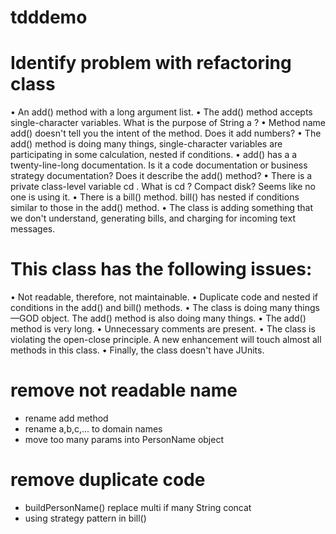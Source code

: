 # tdddemo
# Identify problem with refactoring class
•	 An add() method with a long argument list.
•	 The add() method accepts single-character variables. What is the purpose
of String a ?
•	 Method name add() doesn't tell you the intent of the method. Does it
add numbers?
•	 The add() method is doing many things, single-character variables are
participating in some calculation, nested if conditions.
•	 add() has a a twenty-line-long documentation. Is it a code documentation
or business strategy documentation? Does it describe the add() method?
•	 There is a private class-level variable cd . What is cd ? Compact disk? Seems
like no one is using it.
•	 There is a bill() method. bill() has nested if conditions similar to those
in the add() method.
•	 The class is adding something that we don't understand, generating bills, and
charging for incoming text messages.

# This class has the following issues:
•	 Not readable, therefore, not maintainable.
•	 Duplicate code and nested if conditions in the add() and bill() methods.
•	 The class is doing many things—GOD object. The add() method is also
doing many things.
•	 The add() method is very long.
•	 Unnecessary comments are present.
•	 The class is violating the open-close principle. A new enhancement will touch
almost all methods in this class.
•	 Finally, the class doesn't have JUnits.

# remove not readable name
- rename add method
- rename a,b,c,... to domain names
- move too many params into PersonName object
# remove duplicate code 
- buildPersonName() replace multi if many String concat
- using strategy pattern in bill()